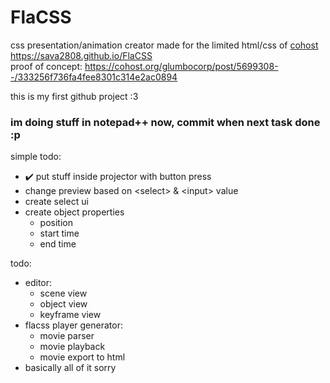 # FlaCSS
css presentation/animation creator made for the limited html/css of [cohost](https://cohost.org/rc/tagged/css%20crimes)  
https://sava2808.github.io/FlaCSS  
proof of concept: https://cohost.org/glumbocorp/post/5699308--/333256f736fa4fee8301c314e2ac0894

this is my first github project :3 

### im doing stuff in notepad++ now, commit when next task done :p

simple todo:
- ✔️ put stuff inside projector with button press 
- change preview based on \<select> & \<input> value
- create select ui
- create object properties
  * position
  * start time
  * end time

todo:
- editor:
  * scene view
  * object view
  * keyframe view
- flacss player generator:
  * movie parser
  * movie playback
  * movie export to html
- basically all of it sorry
